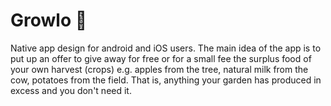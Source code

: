 # Growlo 🌱

Native app design for android and iOS users. 
The main idea of the app is to put up an offer to give away for free or for a small fee the surplus food of your own harvest (crops) 
e.g. apples from the tree, natural milk from the cow, potatoes from the field. 
That is, anything your garden has produced in excess and you don't need it. 
